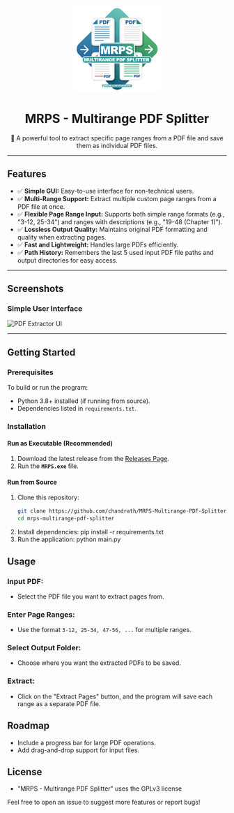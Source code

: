 <!-- Cover Icon -->
<p align="center">
  <img src="Cover Icon.png" alt="MRPS - Multirange PDF Splitter Icon" width="200" height="200">
</p>

<h1 align="center">MRPS - Multirange PDF Splitter</h1>

<p align="center">
  🚀 A powerful tool to extract specific page ranges from a PDF file and save them as individual PDF files.
</p>

---

## Features

- ✅ **Simple GUI:** Easy-to-use interface for non-technical users.
- ✅ **Multi-Range Support:** Extract multiple custom page ranges from a PDF file at once.
- ✅ **Flexible Page Range Input:** Supports both simple range formats (e.g., "3-12, 25-34") and ranges with descriptions (e.g., "19-48 (Chapter 1)").
- ✅ **Lossless Output Quality:** Maintains original PDF formatting and quality when extracting pages.
- ✅ **Fast and Lightweight:** Handles large PDFs efficiently.
- ✅ **Path History:** Remembers the last 5 used input PDF file paths and output directories for easy access.

---

## Screenshots

### Simple User Interface

![PDF Extractor UI](https://i.imgur.com/BNBfmIw.png)

---

## Getting Started

### Prerequisites

To build or run the program:

- Python 3.8+ installed (if running from source).
- Dependencies listed in `requirements.txt`.

### Installation

#### **Run as Executable (Recommended)**

1. Download the latest release from the [Releases Page](https://github.com/chandrath/MRPS-Multirange-PDF-Splitter/releases).
2. Run the **`MRPS.exe`** file.

#### **Run from Source**

1. Clone this repository:
   ```bash
   git clone https://github.com/chandrath/MRPS-Multirange-PDF-Splitter.git
   cd mrps-multirange-pdf-splitter
   ```
2. Install dependencies:
   pip install -r requirements.txt
3. Run the application:
   python main.py

## Usage

### Input PDF:

- Select the PDF file you want to extract pages from.

### Enter Page Ranges:

- Use the format `3-12, 25-34, 47-56, ...` for multiple ranges.

### Select Output Folder:

- Choose where you want the extracted PDFs to be saved.

### Extract:

- Click on the "Extract Pages" button, and the program will save each range as a separate PDF file.

## Roadmap

- Include a progress bar for large PDF operations.
- Add drag-and-drop support for input files.

## License

- "MRPS - Multirange PDF Splitter" uses the GPLv3 license

Feel free to open an issue to suggest more features or report bugs!
